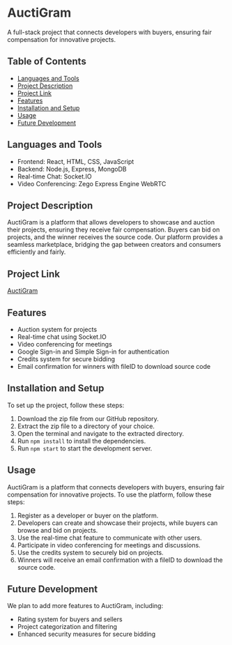 <!DOCTYPE html>
<html>
<body>
  <h1 style="color: #333;">AuctiGram</h1>
  <p>A full-stack project that connects developers with buyers, ensuring fair compensation for innovative projects.</p>

  <h2 style="color: #333;">Table of Contents</h2>
  <ul>
    <li><a href="#languages-and-tools">Languages and Tools</a></li>
    <li><a href="#project-description">Project Description</a></li>
    <li><a href="#deployment-link">Project Link</a></li>
    <li><a href="#features">Features</a></li>
    <li><a href="#installation-and-setup">Installation and Setup</a></li>
    <li><a href="#usage">Usage</a></li>
    <li><a href="#future-development">Future Development</a></li>
  </ul>

  <h2 id="languages-and-tools" style="color: #333;">Languages and Tools</h2>
  <ul>
    <li>Frontend: React, HTML, CSS, JavaScript</li>
    <li>Backend: Node.js, Express, MongoDB</li>
    <li>Real-time Chat: Socket.IO</li>
    <li>Video Conferencing: Zego Express Engine WebRTC</li>
  </ul>

  <h2 id="project-description" style="color: #333;">Project Description</h2>
  <p>AuctiGram is a platform that allows developers to showcase and auction their projects, ensuring they receive fair compensation. Buyers can bid on projects, and the winner receives the source code. Our platform provides a seamless marketplace, bridging the gap between creators and consumers efficiently and fairly.</p>

  <h2 id="deployment-link" style="color: #333;">Project Link</h2>
  <p><a href="https://dev-auction.vercel.app">AuctiGram</a></p>

  <h2 id="features" style="color: #333;">Features</h2>
  <ul>
    <li>Auction system for projects</li>
    <li>Real-time chat using Socket.IO</li>
    <li>Video conferencing for meetings</li>
    <li>Google Sign-in and Simple Sign-in for authentication</li>
    <li>Credits system for secure bidding</li>
    <li>Email confirmation for winners with fileID to download source code</li>
  </ul>

  <h2 id="installation-and-setup" style="color: #333;">Installation and Setup</h2>
  <p>To set up the project, follow these steps:</p>
  <ol>
    <li>Download the zip file from our GitHub repository.</li>
    <li>Extract the zip file to a directory of your choice.</li>
    <li>Open the terminal and navigate to the extracted directory.</li>
    <li>Run <code>npm install</code> to install the dependencies.</li>
    <li>Run <code>npm start</code> to start the development server.</li>
  </ol>

  <h2 id="usage" style="color: #333;">Usage</h2>
  <p>AuctiGram is a platform that connects developers with buyers, ensuring fair compensation for innovative projects. To use the platform, follow these steps:</p>
  <ol>
    <li>Register as a developer or buyer on the platform.</li>
    <li>Developers can create and showcase their projects, while buyers can browse and bid on projects.</li>
    <li>Use the real-time chat feature to communicate with other users.</li>
    <li>Participate in video conferencing for meetings and discussions.</li>
    <li>Use the credits system to securely bid on projects.</li>
    <li>Winners will receive an email confirmation with a fileID to download the source code.</li>
  </ol>

  
  <h2 id="future-development" style="color: #333;">Future Development</h2>
  <p>We plan to add more features to AuctiGram, including:</p>
  <ul>
    <li>Rating system for buyers and sellers</li>
    <li>Project categorization and filtering</li>
    <li>Enhanced security measures for secure bidding</li>
  </ul>
</body>
</html>
